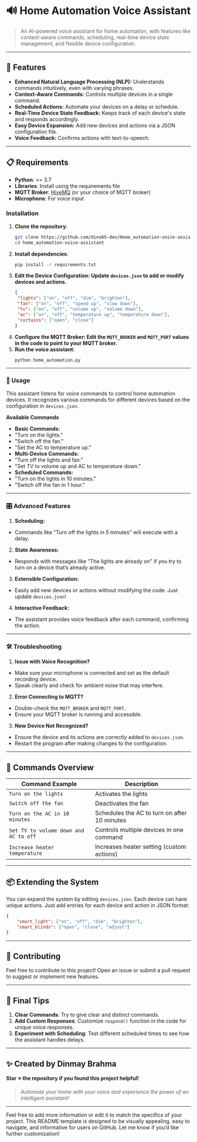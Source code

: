 # 🔊 Home Automation Voice Assistant

> An AI-powered voice assistant for home automation, with features like context-aware commands, scheduling, real-time device state management, and flexible device configuration.

---

## 🌟 Features

- **Enhanced Natural Language Processing (NLP):** Understands commands intuitively, even with varying phrases.
- **Context-Aware Commands:** Controls multiple devices in a single command.
- **Scheduled Actions:** Automate your devices on a delay or schedule.
- **Real-Time Device State Feedback:** Keeps track of each device's state and responds accordingly.
- **Easy Device Expansion:** Add new devices and actions via a JSON configuration file.
- **Voice Feedback:** Confirms actions with text-to-speech.

---

## 📋 Requirements

- **Python**: >= 3.7
- **Libraries**: Install using the requirements file
- **MQTT Broker**: [HiveMQ](https://www.hivemq.com/) (or your choice of MQTT broker)
- **Microphone**: For voice input

### Installation

1. **Clone the repository**:
   ```bash
   git clone https://github.com/dino65-dev/Home_automation-voice-assistant.git
   cd home_automation-voice-assistant
2. **Install dependencies**:
   ```bash
   pip install -r requirements.txt
3. **Edit the Device Configuration: Update ```devices.json``` to add or modify devices and actions.**
   ```json
   {
    "lights": ["on", "off", "dim", "brighten"],
    "fan": ["on", "off", "speed up", "slow down"],
    "tv": ["on", "off", "volume up", "volume down"],
    "ac": ["on", "off", "temperature up", "temperature down"],
    "curtains": ["open", "close"]
   }
   ```
4. **Configure the MQTT Broker: Edit the ```MQTT_BROKER``` and ```MQTT_PORT``` values in the code to point to your MQTT broker.**
5. **Run the voice assistant:**
   ```bash
   python home_automation.py
---
### 🔧 Usage
This assistant listens for voice commands to control home automation devices. It recognizes various commands for different devices based on the configuration in ```devices.json```.

**Available Commands**
- **Basic Commands:**
- "Turn on the lights."
- "Switch off the fan."
- "Set the AC to temperature up."
- **Multi-Device Commands:**
- "Turn off the lights and fan."
- "Set TV to volume up and AC to temperature down."
- **Scheduled Commands:**
- "Turn on the lights in 10 minutes."
- "Switch off the fan in 1 hour."
---
### 🎛️ Advanced Features
1. **Scheduling:**
- Commands like "Turn off the lights in 5 minutes" will execute with a delay.
2. **State Awareness:**
- Responds with messages like "The lights are already on" if you try to turn on a device that’s already active.
3. **Extensible Configuration:**
- Easily add new devices or actions without modifying the code. Just update ```devices.json```!
4. **Interactive Feedback:**
- The assistant provides voice feedback after each command, confirming the action.
---
### 🛠 Troubleshooting
1. **Issue with Voice Recognition?**
- Make sure your microphone is connected and set as the default recording device.
- Speak clearly and check for ambient noise that may interfere.
2. **Error Connecting to MQTT?**
- Double-check the ```MQTT_BROKER``` and ```MQTT_PORT```.
- Ensure your MQTT broker is running and accessible.
3. **New Device Not Recognized?**
- Ensure the device and its actions are correctly added to ```devices.json```.
- Restart the program after making changes to the configuration.
---
## 📖 Commands Overview

| Command Example                          | Description                                    |
|------------------------------------------|------------------------------------------------|
| `Turn on the lights`                    | Activates the lights                           |
| `Switch off the fan`                    | Deactivates the fan                            |
| `Turn on the AC in 10 minutes`          | Schedules the AC to turn on after 10 minutes   |
| `Set TV to volume down and AC to off`   | Controls multiple devices in one command       |
| `Increase heater temperature`            | Increases heater setting (custom actions)      |

---
## 📦 Extending the System

You can expand the system by editing `devices.json`. Each device can have unique actions. Just add entries for each device and action in JSON format:

```json
{
    "smart_light": ["on", "off", "dim", "brighten"],
    "smart_blinds": ["open", "close", "adjust"]
}
```
---
## 🧩 Contributing

Feel free to contribute to this project! Open an issue or submit a pull request to suggest or implement new features.

---

## 🎉 Final Tips

1. **Clear Commands**: Try to give clear and distinct commands.
2. **Add Custom Responses**: Customize `respond()` function in the code for unique voice responses.
3. **Experiment with Scheduling**: Test different scheduled times to see how the assistant handles delays.
---
## ✨ Created by Dinmay Brahma
**Star ⭐ the repository if you found this project helpful!**

> _Automate your home with your voice and experience the power of an intelligent assistant!_


---

Feel free to add more information or edit it to match the specifics of your project. This README template is designed to be visually appealing, easy to navigate, and informative for users on GitHub. Let me know if you’d like further customization!



